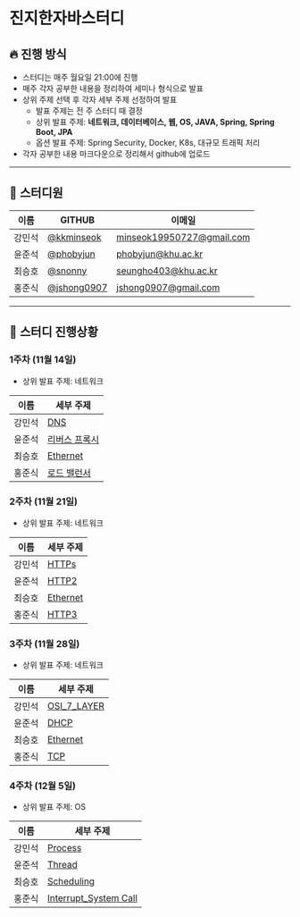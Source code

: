 # 진지한자바스터디

## 🔥 진행 방식

- 스터디는 매주 월요일 21:00에 진행
- 매주 각자 공부한 내용을 정리하여 세미나 형식으로 발표
- 상위 주제 선택 후 각자 세부 주제 선정하여 발표
    - 발표 주제는 전 주 스터디 때 결정
    - 상위 발표 주제: **네트워크, 데이터베이스, 웹, OS, JAVA, Spring, Spring Boot, JPA**
    - 옵션 발표 주제: Spring Security, Docker, K8s, 대규모 트래픽 처리
- 각자 공부한 내용 마크다운으로 정리해서 github에 업로드

---

## 💁 스터디원

| 이름 | GITHUB | 이메일 | 
| --- | --- | --- |
| 강민석 | [@kkminseok](https://github.com/kkminseok) | minseok19950727@gmail.com |
| 윤준석 | [@phobyjun](https://github.com/phobyjun) | phobyjun@khu.ac.kr |
| 최승호 | [@snonny](https://github.com/senony) | seungho403@khu.ac.kr |
| 홍준식 | [@jshong0907](https://github.com/jshong0907) | jshong0907@gmail.com |

---

## 🔎 스터디 진행상황

### 1주차 (11월 14일)

- 상위 발표 주제: 네트워크

| 이름 | 세부 주제 |
| --- | --- |
| 강민석 | [DNS](./1주차_네트워크/강민석_DNS.md) |
| 윤준석 | [리버스 프록시](./1주차_네트워크/윤준석_리버스_프록시.md) |
| 최승호 | [Ethernet](./1주차_네트워크/최승호_Ethernet.md) |
| 홍준식 | [로드 밸런서](./1주차_네트워크/홍준식_로드_밸런서.md) |

### 2주차 (11월 21일)

- 상위 발표 주제: 네트워크

| 이름 | 세부 주제 |
| --- | --- |
| 강민석 | [HTTPs](./2주차_네트워크/강민석_HTTPs.md) |
| 윤준석 | [HTTP2](./2주차_네트워크/윤준석_HTTP2.md) |
| 최승호 | [Ethernet](./2주차_네트워크/최승호_Ethernet.md) |
| 홍준식 | [HTTP3](./2주차_네트워크/홍준식_HTTP3.md) |

### 3주차 (11월 28일)

- 상위 발표 주제: 네트워크

| 이름 | 세부 주제 |
| --- | --- |
| 강민석 | [OSI_7_LAYER](./3주차_네트워크/강민석_OSI_7_LAYER.md) |
| 윤준석 | [DHCP](./3주차_네트워크/윤준석_DHCP.md) |
| 최승호 | [Ethernet](./3주차_네트워크/최승호_Ethernet.md) |
| 홍준식 | [TCP](./3주차_네트워크/홍준식_TCP.md) |

### 4주차 (12월 5일)

- 상위 발표 주제: OS

| 이름 | 세부 주제 |
| --- | --- |
| 강민석 | [Process](./4주차_네트워크/강민석_Process.md) |
| 윤준석 | [Thread](./4주차_네트워크/윤준석_Thread.md) |
| 최승호 | [Scheduling](./4주차_네트워크/최승호_Scheduling.md) |
| 홍준식 | [Interrupt_System Call](./4주차_네트워크/홍준식_Interrupt_System_Call.md) |
